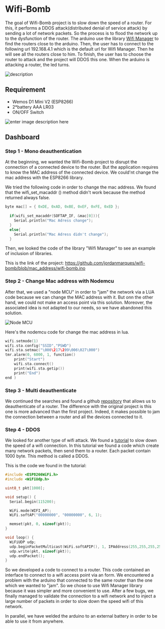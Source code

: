 # Wifi-Bomb



The goal of Wifi-Bomb project is to slow down the speed of a router. For this, it performs a DDOS attack(distributed denial of service attack) by sending a lot of network packets. So the process is to flood the network up to the dysfunction of the router. The arduino use the library [Wifi Manager](https://github.com/tzapu/WiFiManager) to find the routers close to the arduino. Then, the user has to connect to the following url 192.168.4.1 which is the default url for Wifi Manager. Then he will see all the routers close to him. To finish, the user has to choose the router to attack and the project will DDOS this one. When the arduino is attacking a router, the led turns.  

![description](http://static.crazyws.fr/resources/blog/2011/11/ddos-attack-maitres-esclaves-victime-schema.png)


Requirement
-------------
 * Wemos D1 Mini V2 (ESP8266)
 * 2*battery AAA LR03
 * ON/OFF Switch 

![enter image description here](http://img4.hostingpics.net/pics/287422final.png)



Dashboard 
-------------

### Step 1 - Mono deauthentication

At the beginning, we wanted the Wifi-Bomb project to disrupt the connection of a connected device to the router. But the application requires to know the MAC address of the connected device. We could'nt change the mac address with the ESP8266 library. 

We tried the following code in order to change the mac address. We found that the wifi_set_macaddr () method didn't work because the method returned always false.

```C
byte mac[] = { 0xDE, 0xAD, 0xBE, 0xEF, 0xFE, 0xED };
  
  if(wifi_set_macaddr(SOFTAP_IF, &mac[0])){
    Serial.println("Mac Adress change");
  }
  else{
    Serial.println("Mac Adress didn't change");
  }
```

Then, we looked the code of the library "Wifi Manager" to see an example of inclusion of libraries.

This is the link of the project: https://github.com/jordanmarques/wifi-bomb/blob/mac_address/wifi-bomb.ino

### Step 2 - Change Mac address with Nodemcu

After that, we used a "node MCU" in order to "jam" the network via a LUA code because we can change the MAC address with it. But onn the other hand, we could not make an access point via this solution. Moreover, the associated idea is not adapted to our needs, so we have abandoned this solution.

![Node MCU](http://www.webondevices.com/wp-content/uploads/2015/11/113990105-1.jpg)

Here's the nodemcu code for change the mac address in lua. 
```C
wifi.setmode(1)
wifi.sta.config("SSID","PSWD")
wifi.sta.setmac("\000\217\209\006\027\000")
tmr.alarm(0, 6000, 1, function()
    print("Start")
    wifi.sta.connect()
    print(wifi.sta.getip())
    print("End")
end )
```

### Step 3 - Multi deauthenticate

We continued the searches and found a github [repository](https://github.com/RandDruid/esp8266-deauth) that allows us to deauthenticate of a router. The difference with the original project is this one is more advanced than the first project. Indeed, it makes possible to jam the connection between a router and all the devices connected to it.

### Step 4 - DDOS 

We looked for another type of wifi attack. We found a [tutorial](https://yoursunny.com/t/2016/WiFi-flood/) to slow down the speed of a wifi connection. In this tutorial we found a code which create many network packets, then send them to a router. Each packet contain 1000 byte. This method is called a DDOS.

This is the code we found in the tutorial:
```C
#include <ESP8266WiFi.h>
#include <WiFiUdp.h>

uint8_t pkt[1000];

void setup() {
  Serial.begin(115200);

  WiFi.mode(WIFI_AP);
  WiFi.softAP("00000000", "00000000", 6, 1);

  memset(pkt, 0, sizeof(pkt));
}

void loop() {
  WiFiUDP udp;
  udp.beginPacketMulticast(WiFi.softAPIP(), 1, IPAddress(255,255,255,255), 1);
  udp.write(pkt, sizeof(pkt));
  udp.endPacket();
}
```

So we developed a code to connect to a router. 
This code contained an interface to connect to a wifi access point via an form.
We encountered a problem with the arduino that connected to the same router than the one which we wanted to "jam".
So we chose to use Wifi Manager library because it was simpler and more convenient to use.
After a few bugs, we finally managed to validate the connection to a wifi network and to inject a large number of packets in order to slow down the speed wifi of this network.

In parallel, we have welded the arduino to an external battery in order to be able to use it from anywhere.
